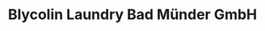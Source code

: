 ---
title: "Blycolin Laundry Bad Münder GmbH"
url: /bad-muender-am-deister/blycolin-laundry-bad-muender-gmbh/
shop: Wäscherei
---